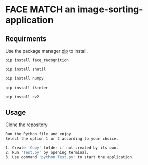 # FACE MATCH an image-sorting-application

## Requirments

Use the package manager [pip](https://pip.pypa.io/en/stable/) to install.

```bash
pip install face_recognition
```
```bash
pip install shutil
```
```bash
pip install numpy
```
```bash
pip install tkinter
```
```bash
pip install cv2
```
## Usage
Clone the repository
```bash
Run the Python file and enjoy.
Select the option 1 or 2 according to your choice.

1. Create 'Copy' folder if not created by its own.
2. Run 'Test.py' by opening terminal.
3. Use command 'python Test.py' to start the application.

```
